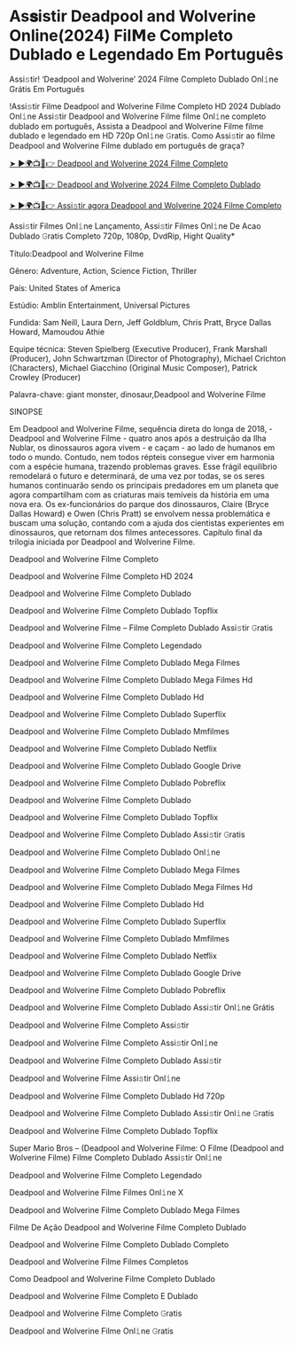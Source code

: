 # As𝐬istir Deadpool and Wolverine Online(2024) Fil𝗠e Completo Dublado e Legendado Em Português
Assi𝚜tir! ‘Deadpool and Wolverine’ 2024 Filme Completo Dublado Onl𝚒ne Grátis Em Português

!Assi𝚜tir Filme Deadpool and Wolverine Filme Completo HD 2024 Dublado Onl𝚒ne Assi𝚜tir Deadpool and Wolverine Filme filme Onl𝚒ne completo dublado em português, Assista a Deadpool and Wolverine Filme filme dublado e legendado em HD 720p Onl𝚒ne 𝙶ratis. Como Assi𝚜tir ao filme Deadpool and Wolverine Filme dublado em português de graça?

[➤ ►🌍📺📱👉 Deadpool and Wolverine 2024 Filme Completo](https://t.co/EpenzYbTM9)

[➤ ►🌍📺📱👉 Deadpool and Wolverine 2024 Filme Completo Dublado](https://t.co/EpenzYbTM9)

[➤ ►🌍📺📱👉 Assi𝚜tir agora Deadpool and Wolverine 2024 Filme Completo](https://t.co/EpenzYbTM9)

Assi𝚜tir Filmes Onl𝚒ne Lançamento, Assi𝚜tir Filmes Onl𝚒ne De Acao Dublado 𝙶ratis Completo 720p, 1080p, DvdRip, Hight Quality*



Título:Deadpool and Wolverine Filme



Gênero: Adventure, Action, Science Fiction, Thriller



País: United States of America



Estúdio: Amblin Entertainment, Universal Pictures



Fundida: Sam Neill, Laura Dern, Jeff Goldblum, Chris Pratt, Bryce Dallas Howard, Mamoudou Athie



Equipe técnica: Steven Spielberg (Executive Producer), Frank Marshall (Producer), John Schwartzman (Director of Photography), Michael Crichton (Characters), Michael Giacchino (Original Music Composer), Patrick Crowley (Producer)



Palavra-chave: giant monster, dinosaur,Deadpool and Wolverine Filme



SINOPSE



Em Deadpool and Wolverine Filme, sequência direta do longa de 2018, -Deadpool and Wolverine Filme - quatro anos após a destruição da Ilha Nublar, os dinossauros agora vivem - e caçam - ao lado de humanos em todo o mundo. Contudo, nem todos répteis consegue viver em harmonia com a espécie humana, trazendo problemas graves. Esse frágil equilíbrio remodelará o futuro e determinará, de uma vez por todas, se os seres humanos continuarão sendo os principais predadores em um planeta que agora compartilham com as criaturas mais temíveis da história em uma nova era. Os ex-funcionários do parque dos dinossauros, Claire (Bryce Dallas Howard) e Owen (Chris Pratt) se envolvem nessa problemática e buscam uma solução, contando com a ajuda dos cientistas experientes em dinossauros, que retornam dos filmes antecessores. Capítulo final da trilogia iniciada por Deadpool and Wolverine Filme.



Deadpool and Wolverine Filme Completo



Deadpool and Wolverine Filme Completo HD 2024



Deadpool and Wolverine Filme Completo Dublado



Deadpool and Wolverine Filme Completo Dublado Topflix



Deadpool and Wolverine Filme – Filme Completo Dublado Assi𝚜tir 𝙶ratis



Deadpool and Wolverine Filme Completo Legendado



Deadpool and Wolverine Filme Completo Dublado Mega Filmes



Deadpool and Wolverine Filme Completo Dublado Mega Filmes Hd



Deadpool and Wolverine Filme Completo Dublado Hd



Deadpool and Wolverine Filme Completo Dublado Superflix



Deadpool and Wolverine Filme Completo Dublado Mmfilmes



Deadpool and Wolverine Filme Completo Dublado Netflix



Deadpool and Wolverine Filme Completo Dublado Google Drive



Deadpool and Wolverine Filme Completo Dublado Pobreflix



Deadpool and Wolverine Filme Completo Dublado



Deadpool and Wolverine Filme Completo Dublado Topflix



Deadpool and Wolverine Filme Completo Dublado Assi𝚜tir 𝙶ratis



Deadpool and Wolverine Filme Completo Dublado Onl𝚒ne



Deadpool and Wolverine Filme Completo Dublado Mega Filmes



Deadpool and Wolverine Filme Completo Dublado Mega Filmes Hd



Deadpool and Wolverine Filme Completo Dublado Hd



Deadpool and Wolverine Filme Completo Dublado Superflix



Deadpool and Wolverine Filme Completo Dublado Mmfilmes



Deadpool and Wolverine Filme Completo Dublado Netflix



Deadpool and Wolverine Filme Completo Dublado Google Drive



Deadpool and Wolverine Filme Completo Dublado Pobreflix



Deadpool and Wolverine Filme Completo Dublado Assi𝚜tir Onl𝚒ne Grátis



Deadpool and Wolverine Filme Completo Assi𝚜tir



Deadpool and Wolverine Filme Completo Assi𝚜tir Onl𝚒ne



Deadpool and Wolverine Filme Completo Dublado Assi𝚜tir



Deadpool and Wolverine Filme Assi𝚜tir Onl𝚒ne



Deadpool and Wolverine Filme Completo Dublado Hd 720p



Deadpool and Wolverine Filme Completo Dublado Assi𝚜tir Onl𝚒ne 𝙶ratis



Deadpool and Wolverine Filme Completo Dublado Topflix



Super Mario Bros – (Deadpool and Wolverine Filme: O Filme (Deadpool and Wolverine Filme) Filme Completo Dublado Assi𝚜tir Onl𝚒ne



Deadpool and Wolverine Filme Completo Legendado



Deadpool and Wolverine Filme Filmes Onl𝚒ne X



Deadpool and Wolverine Filme Completo Dublado Mega Filmes



Filme De Ação Deadpool and Wolverine Filme Completo Dublado



Deadpool and Wolverine Filme Completo Dublado Completo



Deadpool and Wolverine Filme Filmes Completos



Como Deadpool and Wolverine Filme Completo Dublado



Deadpool and Wolverine Filme Completo E Dublado



Deadpool and Wolverine Filme Completo 𝙶ratis



Deadpool and Wolverine Filme Onl𝚒ne 𝙶ratis

